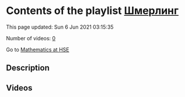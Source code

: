 # Contents of the playlist [Шмерлинг](https://www.youtube.com/playlist?list=PLq3E5oubNNoCOmM2JuY5VKY1cxWlB-b-6)

This page updated: Sun 6 Jun 2021 03:15:35

Number of videos: [0](#videos)

Go to [Mathematics at HSE](../README.md)

## Description



## Videos

